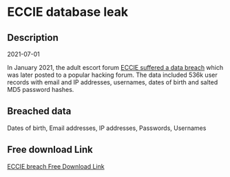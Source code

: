 # ECCIE database leak

## Description

2021-07-01

In January 2021, the adult escort forum <a href="https://www.eccie.net/showthread.php?p=1062479958" target="_blank" rel="noopener">ECCIE suffered a data breach</a> which was later posted to a popular hacking forum. The data included 536k user records with email and IP addresses, usernames, dates of birth and salted MD5 password hashes.

## Breached data

Dates of birth, Email addresses, IP addresses, Passwords, Usernames

## Free download Link

[ECCIE breach Free Download Link](https://link-to.net/1229997/879.4673066471222/dynamic/?r=aHR0cHM6Ly93d3cubWVkaWFmaXJlLmNvbS92aWV3L2F2TGw5aFhLb0tZQWlHai9lY2NpZS5uZXQvZmlsZQ==)